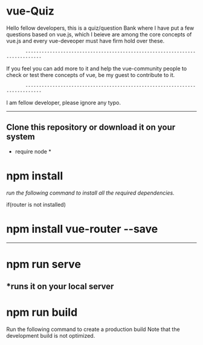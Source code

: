 # vue-Quiz

Hello fellow developers, this is a quiz/question Bank where I have put a few questions based on vue.js, which I beieve are among the core concepts of vue.js and every vue-deveoper must have firm hold over these. 

           ----------------------------------------------------------------------------

If you feel you can add more to it and help the vue-community people to check or test there concepts of vue, be my guest to contribute to it.

           ----------------------------------------------------------------------------
I am fellow developer, please ignore any typo.

----------------------------------------------------------------------------------------------------------------------------------------
Clone this repository or download it on your system
----------------------------------------------------------------------------------------------------------------------------------------
* require node *

# npm install

   *run the following  command to install all the required dependencies.*
   
   if(router is not installed)
  # npm install vue-router --save
------------------------------------------------------------------------------------------------------------------------------------------
# npm run serve

   *runs it on your local server
------------------------------------------------------------------------------------------------------------------------------------------
# npm run build

Run the following command to create a production build
Note that the development build is not optimized.
